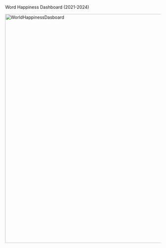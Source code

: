 Word Happiness Dashboard (2021-2024)

<img width="743" alt="WorldHappinessDasboard" src="https://github.com/user-attachments/assets/b634b9ea-89f0-4bd4-961f-8c81c9808bfd" />
